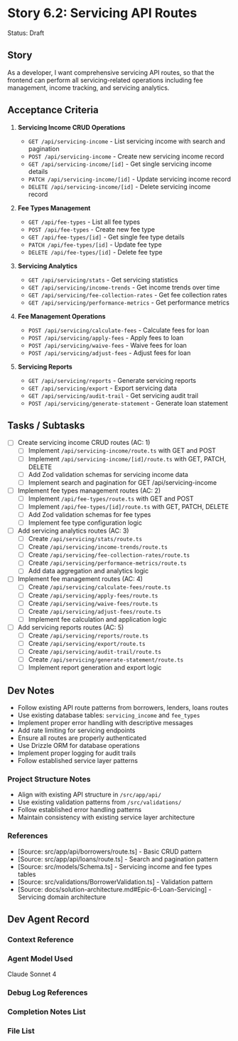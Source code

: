 # Story 6.2: Servicing API Routes

Status: Draft

## Story

As a developer,
I want comprehensive servicing API routes,
so that the frontend can perform all servicing-related operations including fee management, income tracking, and servicing analytics.

## Acceptance Criteria

1. **Servicing Income CRUD Operations**
   - `GET /api/servicing-income` - List servicing income with search and pagination
   - `POST /api/servicing-income` - Create new servicing income record
   - `GET /api/servicing-income/[id]` - Get single servicing income details
   - `PATCH /api/servicing-income/[id]` - Update servicing income record
   - `DELETE /api/servicing-income/[id]` - Delete servicing income record

2. **Fee Types Management**
   - `GET /api/fee-types` - List all fee types
   - `POST /api/fee-types` - Create new fee type
   - `GET /api/fee-types/[id]` - Get single fee type details
   - `PATCH /api/fee-types/[id]` - Update fee type
   - `DELETE /api/fee-types/[id]` - Delete fee type

3. **Servicing Analytics**
   - `GET /api/servicing/stats` - Get servicing statistics
   - `GET /api/servicing/income-trends` - Get income trends over time
   - `GET /api/servicing/fee-collection-rates` - Get fee collection rates
   - `GET /api/servicing/performance-metrics` - Get performance metrics

4. **Fee Management Operations**
   - `POST /api/servicing/calculate-fees` - Calculate fees for loan
   - `POST /api/servicing/apply-fees` - Apply fees to loan
   - `POST /api/servicing/waive-fees` - Waive fees for loan
   - `POST /api/servicing/adjust-fees` - Adjust fees for loan

5. **Servicing Reports**
   - `GET /api/servicing/reports` - Generate servicing reports
   - `GET /api/servicing/export` - Export servicing data
   - `GET /api/servicing/audit-trail` - Get servicing audit trail
   - `POST /api/servicing/generate-statement` - Generate loan statement

## Tasks / Subtasks

- [ ] Create servicing income CRUD routes (AC: 1)
  - [ ] Implement `/api/servicing-income/route.ts` with GET and POST
  - [ ] Implement `/api/servicing-income/[id]/route.ts` with GET, PATCH, DELETE
  - [ ] Add Zod validation schemas for servicing income data
  - [ ] Implement search and pagination for GET /api/servicing-income
- [ ] Implement fee types management routes (AC: 2)
  - [ ] Implement `/api/fee-types/route.ts` with GET and POST
  - [ ] Implement `/api/fee-types/[id]/route.ts` with GET, PATCH, DELETE
  - [ ] Add Zod validation schemas for fee types
  - [ ] Implement fee type configuration logic
- [ ] Add servicing analytics routes (AC: 3)
  - [ ] Create `/api/servicing/stats/route.ts`
  - [ ] Create `/api/servicing/income-trends/route.ts`
  - [ ] Create `/api/servicing/fee-collection-rates/route.ts`
  - [ ] Create `/api/servicing/performance-metrics/route.ts`
  - [ ] Add data aggregation and analytics logic
- [ ] Implement fee management routes (AC: 4)
  - [ ] Create `/api/servicing/calculate-fees/route.ts`
  - [ ] Create `/api/servicing/apply-fees/route.ts`
  - [ ] Create `/api/servicing/waive-fees/route.ts`
  - [ ] Create `/api/servicing/adjust-fees/route.ts`
  - [ ] Implement fee calculation and application logic
- [ ] Add servicing reports routes (AC: 5)
  - [ ] Create `/api/servicing/reports/route.ts`
  - [ ] Create `/api/servicing/export/route.ts`
  - [ ] Create `/api/servicing/audit-trail/route.ts`
  - [ ] Create `/api/servicing/generate-statement/route.ts`
  - [ ] Implement report generation and export logic

## Dev Notes

- Follow existing API route patterns from borrowers, lenders, loans routes
- Use existing database tables: `servicing_income` and `fee_types`
- Implement proper error handling with descriptive messages
- Add rate limiting for servicing endpoints
- Ensure all routes are properly authenticated
- Use Drizzle ORM for database operations
- Implement proper logging for audit trails
- Follow established service layer patterns

### Project Structure Notes

- Align with existing API structure in `/src/app/api/`
- Use existing validation patterns from `/src/validations/`
- Follow established error handling patterns
- Maintain consistency with existing service layer architecture

### References

- [Source: src/app/api/borrowers/route.ts] - Basic CRUD pattern
- [Source: src/app/api/loans/route.ts] - Search and pagination pattern
- [Source: src/models/Schema.ts] - Servicing income and fee types tables
- [Source: src/validations/BorrowerValidation.ts] - Validation pattern
- [Source: docs/solution-architecture.md#Epic-6-Loan-Servicing] - Servicing domain architecture

## Dev Agent Record

### Context Reference

<!-- Path(s) to story context XML will be added here by context workflow -->

### Agent Model Used

Claude Sonnet 4

### Debug Log References

### Completion Notes List

### File List
